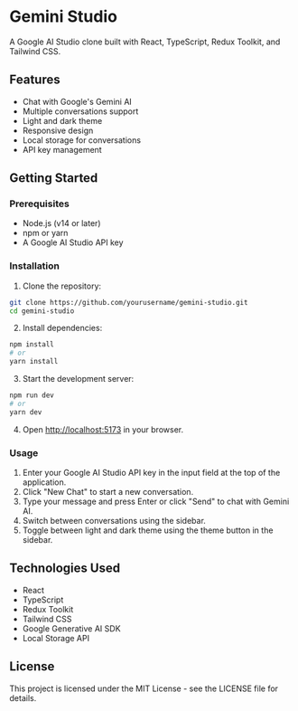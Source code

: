# Gemini Studio

A Google AI Studio clone built with React, TypeScript, Redux Toolkit, and Tailwind CSS.

## Features

- Chat with Google's Gemini AI
- Multiple conversations support
- Light and dark theme
- Responsive design
- Local storage for conversations
- API key management

## Getting Started

### Prerequisites

- Node.js (v14 or later)
- npm or yarn
- A Google AI Studio API key

### Installation

1. Clone the repository:
```bash
git clone https://github.com/yourusername/gemini-studio.git
cd gemini-studio
```

2. Install dependencies:
```bash
npm install
# or
yarn install
```

3. Start the development server:
```bash
npm run dev
# or
yarn dev
```

4. Open [http://localhost:5173](http://localhost:5173) in your browser.

### Usage

1. Enter your Google AI Studio API key in the input field at the top of the application.
2. Click "New Chat" to start a new conversation.
3. Type your message and press Enter or click "Send" to chat with Gemini AI.
4. Switch between conversations using the sidebar.
5. Toggle between light and dark theme using the theme button in the sidebar.

## Technologies Used

- React
- TypeScript
- Redux Toolkit
- Tailwind CSS
- Google Generative AI SDK
- Local Storage API

## License

This project is licensed under the MIT License - see the LICENSE file for details.
